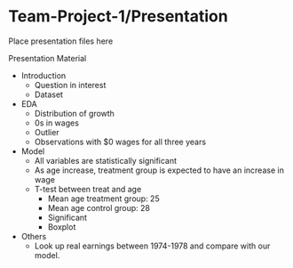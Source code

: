 # Team-Project-1/Presentation

Place presentation files here

Presentation Material
- Introduction
    - Question in interest
    - Dataset 
- EDA
    - Distribution of growth 
    - 0s in wages
    - Outlier 
    - Observations with $0 wages for all three years
- Model
    - All variables are statistically significant 
    - As age increase, treatment group is expected to have an increase in wage
    - T-test between treat and age
        - Mean age treatment group: 25
        - Mean age control group: 28
        - Significant 
        - Boxplot 
- Others
    - Look up real earnings between 1974-1978 and compare with our model. 
